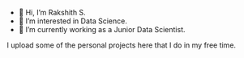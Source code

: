 - 👋 Hi, I’m Rakshith S.
- 👀 I’m interested in Data Science.
- 🌱 I’m currently working as a Junior Data Scientist. 

I upload some of the personal projects here that I do in my free time. 

<!---
Rak5hith-S/Rak5hith-S is a ✨ special ✨ repository because its `README.md` (this file) appears on your GitHub profile.
You can click the Preview link to take a look at your changes.
--->
